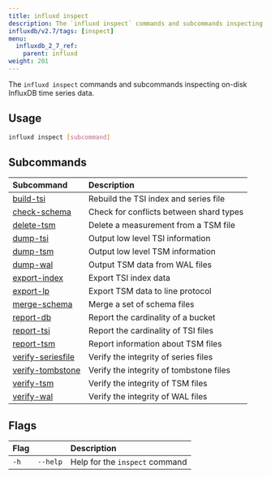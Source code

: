 ```yaml
---
title: influxd inspect
description: The `influxd inspect` commands and subcommands inspecting on-disk InfluxDB time series data.
influxdb/v2.7/tags: [inspect]
menu:
  influxdb_2_7_ref:
    parent: influxd
weight: 201
---
```


The `influxd inspect` commands and subcommands inspecting on-disk InfluxDB time series data.

## Usage
```sh
influxd inspect [subcommand]
```

## Subcommands
| Subcommand                                                                           | Description                             |
| :----------------------------------------------------------------------------------- | :-------------------------------------- |
| [build-tsi](/influxdb/v2.7/reference/cli/influxd/inspect/build-tsi/)                 | Rebuild the TSI index and series file   |
| [check-schema](/influxdb/v2.7/reference/cli/influxd/inspect/check-schema/)           | Check for conflicts between shard types |
| [delete-tsm](/influxdb/v2.7/reference/cli/influxd/inspect/delete-tsm/)               | Delete a measurement from a TSM file    |
| [dump-tsi](/influxdb/v2.7/reference/cli/influxd/inspect/dump-tsi/)                   | Output low level TSI information        |
| [dump-tsm](/influxdb/v2.7/reference/cli/influxd/inspect/dump-tsm/)                   | Output low level TSM information        |
| [dump-wal](/influxdb/v2.7/reference/cli/influxd/inspect/dump-wal/)                   | Output TSM data from WAL files          |
| [export-index](/influxdb/v2.7/reference/cli/influxd/inspect/export-index/)           | Export TSI index data                   |
| [export-lp](/influxdb/v2.7/reference/cli/influxd/inspect/export-lp/)                 | Export TSM data to line protocol        |
| [merge-schema](/influxdb/v2.7/reference/cli/influxd/inspect/merge-schema/)           | Merge a set of schema files             |
| [report-db](/influxdb/v2.7/reference/cli/influxd/inspect/report-db/)                 | Report the cardinality of a bucket      |
| [report-tsi](/influxdb/v2.7/reference/cli/influxd/inspect/report-tsi/)               | Report the cardinality of TSI files     |
| [report-tsm](/influxdb/v2.7/reference/cli/influxd/inspect/report-tsm/)               | Report information about TSM files      |
| [verify-seriesfile](/influxdb/v2.7/reference/cli/influxd/inspect/verify-seriesfile/) | Verify the integrity of series files    |
| [verify-tombstone](/influxdb/v2.7/reference/cli/influxd/inspect/verify-tombstone/)   | Verify the integrity of tombstone files |
| [verify-tsm](/influxdb/v2.7/reference/cli/influxd/inspect/verify-tsm/)               | Verify the integrity of TSM files       |
| [verify-wal](/influxdb/v2.7/reference/cli/influxd/inspect/verify-wal/)               | Verify the integrity of WAL files       |

## Flags
| Flag |          | Description                    |
|:---- |:---      |:-----------                    |
| `-h` | `--help` | Help for the `inspect` command |
